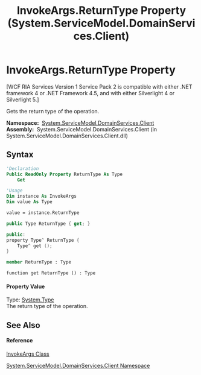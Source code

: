 ﻿---
title: InvokeArgs.ReturnType Property  (System.ServiceModel.DomainServices.Client)
TOCTitle: ReturnType Property
ms:assetid: P:System.ServiceModel.DomainServices.Client.InvokeArgs.ReturnType
ms:mtpsurl: https://msdn.microsoft.com/en-us/library/system.servicemodel.domainservices.client.invokeargs.returntype(v=VS.91)
ms:contentKeyID: 28755177
ms.date: 01/27/2012
mtps_version: v=VS.91
f1_keywords:
- System.ServiceModel.DomainServices.Client.InvokeArgs.ReturnType
- System.ServiceModel.DomainServices.Client.InvokeArgs.get_ReturnType
dev_langs:
- CSharp
- JScript
- VB
- FSharp
- c++
api_location:
- System.ServiceModel.DomainServices.Client.dll
api_name:
- System.ServiceModel.DomainServices.Client.InvokeArgs.get_ReturnType
- System.ServiceModel.DomainServices.Client.InvokeArgs.ReturnType
api_type:
- Managed
topic_type:
- apiref
- kbSyntax
product_family_name: VS
ROBOTS: INDEX,FOLLOW
---

# InvokeArgs.ReturnType Property

\[WCF RIA Services Version 1 Service Pack 2 is compatible with either .NET framework 4 or .NET Framework 4.5, and with either Silverlight 4 or Silverlight 5.\]

Gets the return type of the operation.

**Namespace:**  [System.ServiceModel.DomainServices.Client](ff422479\(v=vs.91\).md)  
**Assembly:**  System.ServiceModel.DomainServices.Client (in System.ServiceModel.DomainServices.Client.dll)

## Syntax

``` vb
'Declaration
Public ReadOnly Property ReturnType As Type
    Get
```

``` vb
'Usage
Dim instance As InvokeArgs
Dim value As Type

value = instance.ReturnType
```

``` csharp
public Type ReturnType { get; }
```

``` c++
public:
property Type^ ReturnType {
    Type^ get ();
}
```

``` fsharp
member ReturnType : Type
```

``` jscript
function get ReturnType () : Type
```

#### Property Value

Type: [System.Type](https://msdn.microsoft.com/en-us/library/42892f65)  
The return type of the operation.  

## See Also

#### Reference

[InvokeArgs Class](ff422540\(v=vs.91\).md)

[System.ServiceModel.DomainServices.Client Namespace](ff422479\(v=vs.91\).md)

